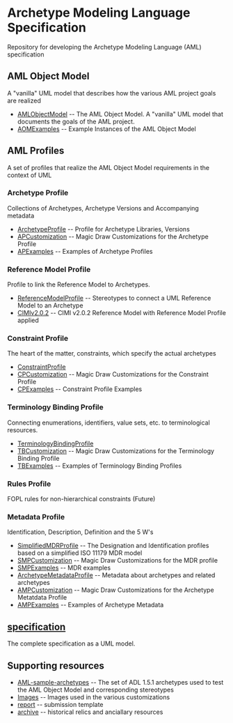 # Archetype Modeling Language Specification

Repository for developing the Archetype Modeling Language (AML) specification

## AML Object Model
A "vanilla" UML model that describes how the various AML project goals are realized
* [AMLObjectModel](AMLObjectModel.mdzip) -- The AML Object Model. A "vanilla" UML model that documents the goals of the AML project.
* [AOMExamples](AOMExamples.mdzip) -- Example Instances of the AML Object Model

## AML Profiles
A set of profiles that realize the AML Object Model requirements in the context of UML
### Archetype Profile
Collections of Archetypes, Archetype Versions and Accompanying metadata
* [ArchetypeProfile](ArchetypeProfile.mdzip) -- Profile for Archetype Libraries, Versions
* [APCustomization](APCustomization.mdzip) -- Magic Draw Customizations for the Archetype Profile
* [APExamples](APExamples.mdzip) -- Examples of Archetype Profiles

### Reference Model Profile
Profile to link the Reference Model to Archetypes.
* [ReferenceModelProfile](ReferenceModelProfile.mdzip) -- Stereotypes to connect a UML Reference Model to an Archetype
* [CIMIv2.0.2](CIMIv2.mdzip) -- CIMI v2.0.2 Reference Model with Reference Model Profile applied

### Constraint Profile
The heart of the matter, constraints, which specify the actual archetypes
* [ConstraintProfile](ConstraintProfile.mdzip)
* [CPCustomization](CPCustomization.mdzip) -- Magic Draw Customizations for the Constraint Profile
* [CPExamples](CPExamples.mdzip) -- Constraint Profile Examples

### Terminology Binding Profile
Connecting enumerations, identifiers, value sets, etc. to terminological resources.
* [TerminologyBindingProfile](TerminologyBindingProfile.mdzip) 
* [TBCustomization](TBCustomization.mdzip) -- Magic Draw Customizations for the Terminology Binding Profile
* [TBExamples](TBExamples.mdzip) -- Examples of Terminology Binding Profiles

### Rules Profile
FOPL rules for non-hierarchical constraints (Future)

### Metadata Profile
Identification, Description, Definition and the 5 W's
* [SimplifiedMDRProfile](SimplifiedMDRProfile.mdzip) -- The Designation and Identification profiles based on a simplified ISO 11179 MDR model
* [SMPCustomization](SMPCustomization.mdzip) -- Magic Draw Customizations for the MDR profile
* [SMPExamples](SMPExamples.mdzip) -- MDR examples
* [ArchetypeMetadataProfile](ArchetypeMetadataProfile.mdzip) -- Metadata about archetypes and related archetypes
* [AMPCustomization](AMCustomization.mdzip) -- Magic Draw Customizations for the Archetype Metatdata Profile
* [AMPExamples](AMPExamples.mdzip) -- Examples of Archetype Metadata

## [specification](specification.mdzip)
The complete specification as a UML model.

## Supporting resources
* [AML-sample-archetypes](aml-sample-archetypes) -- The set of ADL 1.5.1 archetypes used to test the AML Object Model and corresponding stereotypes
* [Images](images) -- Images used in the various customizations
* [report](report) -- submission template
* [archive](archive) -- historical relics and anciallary resources
